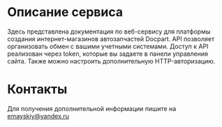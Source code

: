 # Описание сервиса

Здесь представлена документация по веб-сервису для платформы создания интернет-магазинов автозапчастей Docpart. 
API позволяет организовать обмен с вашими учетными системами.
Доступ к API реализован через token, которые вы задаете в панели управления сайта. Также можно настроить дополнительную HTTP-авторизацию.


# Контакты
Для получения дополнительной информации пишите на emayskiy@yandex.ru


